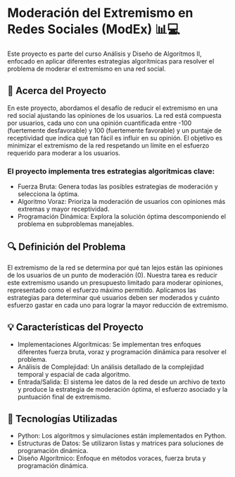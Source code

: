 # Moderación del Extremismo en Redes Sociales (ModEx) 📊💻

Este proyecto es parte del curso Análisis y Diseño de Algoritmos II, enfocado en aplicar diferentes estrategias algorítmicas para resolver el problema de moderar el extremismo en una red social.

## 📖 Acerca del Proyecto
En este proyecto, abordamos el desafío de reducir el extremismo en una red social ajustando las opiniones de los usuarios. La red está compuesta por usuarios, cada uno con una opinión cuantificada entre -100 (fuertemente desfavorable) y 100 (fuertemente favorable) y un puntaje de receptividad que indica qué tan fácil es influir en su opinión. El objetivo es minimizar el extremismo de la red respetando un límite en el esfuerzo requerido para moderar a los usuarios.

### El proyecto implementa tres estrategias algorítmicas clave:

- Fuerza Bruta: Genera todas las posibles estrategias de moderación y selecciona la óptima.
- Algoritmo Voraz: Prioriza la moderación de usuarios con opiniones más extremas y mayor receptividad.
- Programación Dinámica: Explora la solución óptima descomponiendo el problema en subproblemas manejables.
  
## 🔍 Definición del Problema
El extremismo de la red se determina por qué tan lejos están las opiniones de los usuarios de un punto de moderación (0). Nuestra tarea es reducir este extremismo usando un presupuesto limitado para moderar opiniones, representado como el esfuerzo máximo permitido. Aplicamos las estrategias para determinar qué usuarios deben ser moderados y cuánto esfuerzo gastar en cada uno para lograr la mayor reducción de extremismo.

## 💡 Características del Proyecto
- Implementaciones Algorítmicas: Se implementan tres enfoques diferentes fuerza bruta, voraz y programación dinámica para resolver el problema.
- Análisis de Complejidad: Un análisis detallado de la complejidad temporal y espacial de cada algoritmo.
- Entrada/Salida: El sistema lee datos de la red desde un archivo de texto y produce la estrategia de moderación óptima, el esfuerzo asociado y la puntuación final de extremismo.

## 🚀 Tecnologías Utilizadas
- Python: Los algoritmos y simulaciones están implementados en Python.
- Estructuras de Datos: Se utilizaron listas y matrices para soluciones de programación dinámica.
- Diseño Algorítmico: Enfoque en métodos voraces, fuerza bruta y programación dinámica.
